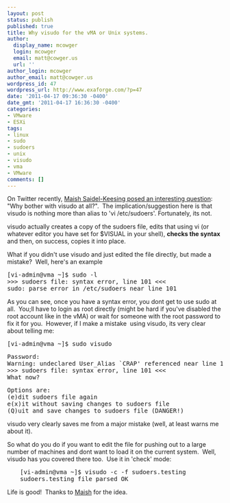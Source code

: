 ```yaml
---
layout: post
status: publish
published: true
title: Why visudo for the vMA or Unix systems.
author:
  display_name: mcowger
  login: mcowger
  email: matt@cowger.us
  url: ''
author_login: mcowger
author_email: matt@cowger.us
wordpress_id: 47
wordpress_url: http://www.exaforge.com/?p=47
date: '2011-04-17 09:36:30 -0400'
date_gmt: '2011-04-17 16:36:30 -0400'
categories:
- VMware
- ESXi
tags:
- linux
- sudo
- sudoers
- unix
- visudo
- vma
- VMware
comments: []
---
```

<p>On Twitter recently, <a href="http://twitter.com/maishsk/status/59621547995963392">Maish Saidel-Keesing posed an interesting question</a>: "Why bother with visudo at all?".  The implication/suggestion here is that visudo is nothing more than alias to 'vi /etc/sudoers'. Fortunately, its not.</p>
<p>visudo actually creates a copy of the sudoers file, edits that using vi (or whatever editor you have set for $VISUAL in your shell), <strong>checks the syntax </strong>and then, on success, copies it into place.</p>
<p>What if you didn't use visudo and just edited the file directly, but made a mistake?  Well, here's an example</p>
<pre>[vi-admin@vma ~]$ sudo -l
&gt;&gt;&gt; sudoers file: syntax error, line 101 &lt;&lt;&lt;
sudo: parse error in /etc/sudoers near line 101</pre>
<p>As you can see, once you have a syntax error, you dont get to use sudo at all.  You;ll have to login as root directly (might be hard if you've disabled the root account like in the vMA) or wait for someone with the root password to fix it for you.  However, if I make a mistake  using visudo, its very clear about telling me:</p>
<pre>[vi-admin@vma ~]$ sudo visudo</pre>
<pre>Password:
Warning: undeclared User_Alias `CRAP' referenced near line 101
&gt;&gt;&gt; sudoers file: syntax error, line 101 &lt;&lt;&lt;
What now?</pre>
<pre>Options are:
(e)dit sudoers file again
e(x)it without saving changes to sudoers file
(Q)uit and save changes to sudoers file (DANGER!)</pre>
<p>visudo very clearly saves me from a major mistake (well, at least warns me about it).</p>
<p>So what do you do if you want to edit the file for pushing out to a large number of machines and dont want to load it on the current system.  Well, visudo has you covered there too.  Use it in 'check' mode:</p>
<pre style="padding-left:30px;">[vi-admin@vma ~]$ visudo -c -f sudoers.testing
sudoers.testing file parsed OK</pre>
<p>Life is good!  Thanks to <a href="http://technodrone.blogspot.com/">Maish</a> for the idea.</p>
